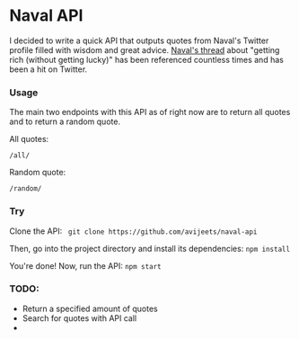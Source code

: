 # Naval API
  
  I decided to write a quick API that outputs quotes from Naval's Twitter profile filled with wisdom and great advice. [Naval's thread](https://twitter.com/naval/status/1002103360646823936) about "getting rich (without getting lucky)" has been referenced countless times and has been a hit on Twitter.
  
  ### Usage
  
  The main two endpoints with this API as of right now are to return all quotes and to return a random quote.
  
  All quotes:
  ```
  /all/
  ```
  
  Random quote:
  ```
  /random/
  ```
  
  ### Try
  
  Clone the API:
  ` git clone https://github.com/avijeets/naval-api`
  
  Then, go into the project directory and install its dependencies:
  ` npm install `
  
  You're done! Now, run the API:
  ` npm start ` 
  
 ### TODO:
 
 * Return a specified amount of quotes
 * Search for quotes with API call
 * 